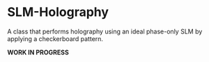 # SLM-Holography
A class that performs holography using an ideal phase-only SLM by applying a checkerboard pattern.

**WORK IN PROGRESS**
